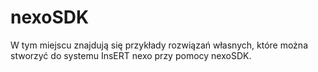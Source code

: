 # nexoSDK 

W tym miejscu znajdują się przykłady rozwiązań własnych, które można stworzyć do systemu InsERT nexo przy pomocy nexoSDK.
